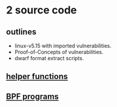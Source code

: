 # 2 source code

## outlines
- linux-v5.15 with imported vulnerabilities.
- Proof-of-Concepts of vulnerabilities.
- dwarf format extract scripts.


## [helper functions](./linux-5.15-vulns/kernel/trace/bpf_trace.c)

## [BPF programs](./linux-5.15-vulns/samples/bpf/)
